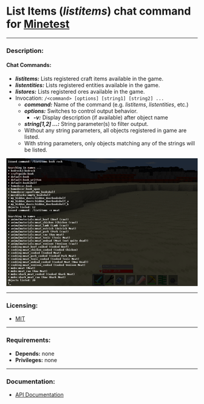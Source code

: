 # List Items (***listitems***) chat command for [Minetest][]


---
### **Description:**

#### Chat Commands:
- ***listitems:*** Lists registered craft items available in the game.
- ***listentities:*** Lists registered entities available in the game.
- ***listores:*** Lists registered ores available in the game.
- Invocation: ```/<command> [options] [string1] [string2] ...```
  - ***command:*** Name of the command (e.g. *listitems*, *listentities*, etc.)
  - ***options:*** Switches to control output behavior.
    - ***-v:*** Display description (if available) after object name
  - ***string[1,2] ...:*** String parameter(s) to filter output.
  - Without any string parameters, all objects registered in game are listed.
  - With string parameters, only objects matching any of the strings will be listed.

![Screenshot](screenshot.png)


---
### **Licensing:**

- [MIT](LICENSE.txt)


---
### **Requirements:**

- **Depends:** none
- **Privileges:** none


---
### **Documentation:**

- [API Documentation](https://antummt.github.io/mod-listitems/api.html)


[Minetest]: http://www.minetest.net/
